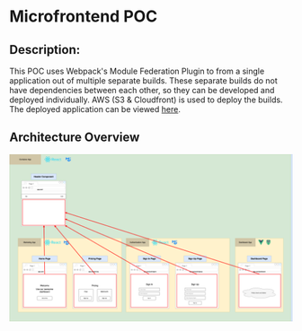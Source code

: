 # Microfrontend POC

## Description:
This POC uses Webpack's Module Federation Plugin to from a single application out of multiple separate builds.
These separate builds do not have dependencies between each other, so they can be developed and deployed individually.
AWS (S3 & Cloudfront) is used to deploy the builds. The deployed application can be viewed [here](https://d1yf8j1tahegnw.cloudfront.net/). 


## Architecture Overview
![architecture_overview](https://github.com/bibabonzo/mfe/blob/a80ea157a69cb15055e1dec034a0c9c1a3309f7c/mfe_architektur.png)